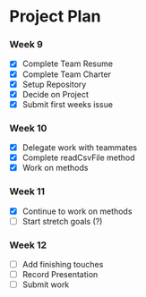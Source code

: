# Project Plan

### Week 9
- [x] Complete Team Resume
- [x] Complete Team Charter
- [x] Setup Repository
- [x] Decide on Project
- [x] Submit first weeks issue

### Week 10
- [x] Delegate work with teammates
- [x] Complete readCsvFile method
- [x] Work on methods

### Week 11
- [x] Continue to work on methods
- [ ] Start stretch goals (?)

### Week 12
- [ ] Add finishing touches
- [ ] Record Presentation 
- [ ] Submit work